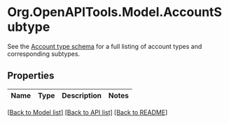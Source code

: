 # Org.OpenAPITools.Model.AccountSubtype
See the [Account type schema](https://plaid.com/docs/api/accounts/#account-type-schema) for a full listing of account types and corresponding subtypes.

## Properties

Name | Type | Description | Notes
------------ | ------------- | ------------- | -------------

[[Back to Model list]](../README.md#documentation-for-models) [[Back to API list]](../README.md#documentation-for-api-endpoints) [[Back to README]](../README.md)

